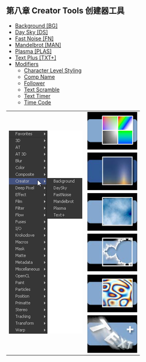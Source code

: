 ## 第八章 Creator Tools 创建器工具

- [Background [BG]](./Background%20[BG].md)
- [Day Sky [DS]](./Day%20Sky%20[DS].md)
- [Fast Noise [FN]](./Fast%20Noise%20[FN].md)
- [Mandelbrot [MAN]](./Mandelbrot%20[MAN].md)
- [Plasma [PLAS]](./Plasma%20[PLAS].md)
- [Text Plus [TXT+]](./Text%20Plus%20[TXT+].md)
- [Modifiers](./Modifiers.md)
  - [Character Level Styling](./Modifiers.md#Character%20Level%20Styling)
  - [Comp Name](./Modifiers.md#Comp%20Name)
  - [Follower](./Modifiers.md#Follower)
  - [Text Scramble](./Modifiers.md#Text%20Scramble)
  - [Text Timer](./Modifiers.md#Text%20Timer)
  - [Time Code](./Modifiers.md#Time%20Code)

<table id="img">
  <tr>
    <td rowspan="6"><img src="images/Creator_index.png" alt="Creator_index"></td>
    <td><img src="images/index_Background.png" alt="index_Background"></td>
  </tr>
  <tr>
    <td><img src="images/index_DaySky.jpg" alt="index_DaySky"></td>
  </tr>
  <tr>
    <td><img src="images/index_FastNoise.jpg" alt="index_FastNoise"></td>
  </tr>
  <tr>
    <td><img src="images/index_Mandelbrot.jpg" alt="index_Mandelbrot"></td>
  </tr>
  <tr>
    <td><img src="images/index_Plasma.jpg" alt="index_Plasma"></td>
  </tr>
  <tr>
    <td><img src="images/index_TextPlus.jpg" alt="index_TextPlus"></td>
  </tr>
</table>



